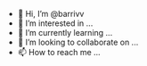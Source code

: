 - 👋 Hi, I’m @barrivv
- 👀 I’m interested in ...
- 🌱 I’m currently learning ...
- 💞️ I’m looking to collaborate on ...
- 📫 How to reach me ...

<!---
barrivv/barrivv is a ✨ special ✨ repository because its `README.md` (this file) appears on your GitHub profile.
You can click the Preview link to take a look at your changes.
--->
